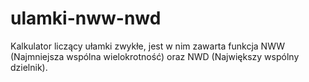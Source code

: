 # ulamki-nww-nwd
Kalkulator liczący ułamki zwykłe, jest w nim zawarta funkcja NWW (Najmniejsza wspólna wielokrotność) oraz NWD (Największy wspólny dzielnik).
